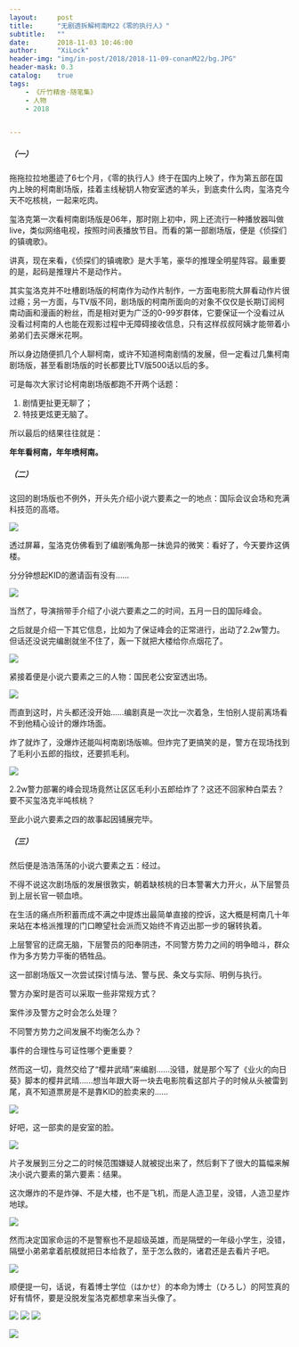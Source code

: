 ```yaml
---
layout:     post
title:      "无剧透拆解柯南M22《零的执行人》"
subtitle:   ""
date:       2018-11-03 10:46:00
author:     "XiLock"
header-img: "img/in-post/2018/2018-11-09-conanM22/bg.JPG"
header-mask: 0.3
catalog:    true
tags:
    - 《斤竹精舍·随笔集》
    - 人物
    - 2018


---
```

##### （一）
拖拖拉拉地墨迹了6七个月，《零的执行人》终于在国内上映了，作为第五部在国内上映的柯南剧场版，挂着主线秘钥人物安室透的羊头，到底卖什么肉，玺洛克今天不吃核桃，一起来吃肉。

玺洛克第一次看柯南剧场版是06年，那时刚上初中，网上还流行一种播放器叫做live，类似网络电视，按照时间表播放节目。而看的第一部剧场版，便是《侦探们的镇魂歌》。

讲真，现在来看，《侦探们的镇魂歌》是大手笔，豪华的推理全明星阵容。最重要的是，起码是推理片不是动作片。

其实玺洛克并不吐槽剧场版的柯南作为动作片制作，一方面电影院大屏看动作片很过瘾；另一方面，与TV版不同，剧场版的柯南所面向的对象不仅仅是长期订阅柯南动画和漫画的粉丝，而是相对更为广泛的0-99岁群体，它要保证一个没看过从没看过柯南的人也能在观影过程中无障碍接收信息，只有这样叔叔阿姨才能带着小弟弟们去买爆米花啊。

所以身边随便抓几个人聊柯南，或许不知道柯南剧情的发展，但一定看过几集柯南剧场版，甚至看剧场版的时长都要比TV版500话以后的多。

可是每次大家讨论柯南剧场版都跑不开两个话题：
1. 剧情更扯更无聊了；
2. 特技更炫更无脑了。

所以最后的结果往往就是：

**年年看柯南，年年喷柯南。**

##### （二）
这回的剧场版也不例外，开头先介绍小说六要素之一的地点：国际会议会场和充满科技范的高塔。

![](/img/in-post/2018/2018-11-09-conanM22/1.JPG)

透过屏幕，玺洛克仿佛看到了编剧嘴角那一抹诡异的微笑：看好了，今天要炸这俩楼。

分分钟想起KID的邀请函有没有……

![](/img/in-post/2018/2018-11-09-conanM22/2.JPG)

当然了，导演捎带手介绍了小说六要素之二的时间，五月一日的国际峰会。

之后就是介绍一下其它信息，比如为了保证峰会的正常进行，出动了2.2w警力。但话还没说完编剧就坐不住了，轰一下就把大楼给你点烟花了。

![](/img/in-post/2018/2018-11-09-conanM22/3.JPG)

紧接着便是小说六要素之三的人物：国民老公安室透出场。

![](/img/in-post/2018/2018-11-09-conanM22/4.JPG)

而直到这时，片头都还没开始……编剧真是一次比一次着急，生怕别人提前离场看不到他精心设计的爆炸场面。

炸了就炸了，没爆炸还能叫柯南剧场版嘛。但炸完了更搞笑的是，警方在现场找到了毛利小五郎的指纹，还要抓毛利。

![](/img/in-post/2018/2018-11-09-conanM22/5.JPG)

2.2w警力部署的峰会现场竟然让区区毛利小五郎给炸了？这还不回家种白菜去？要不买玺洛克半吨核桃？

至此小说六要素之四的故事起因铺展完毕。

##### （三）
然后便是浩浩荡荡的小说六要素之五：经过。

不得不说这次剧场版的发展很敦实，朝着缺核桃的日本警署大力开火，从下层警员到上层长官一顿血喷。

在生活的痛点所积蓄而成不满之中提炼出最简单直接的控诉，这大概是柯南几十年来站在本格派推理的门口瞭望社会派而又始终不肯迈出那一步的辗转执着。

上层警官的迂腐无脑，下层警员的阳奉阴违，不同警方势力之间的明争暗斗，群众作为多方势力平衡的牺牲品。

这一部剧场版又一次尝试探讨情与法、警与民、条文与实际、明例与执行。

警方办案时是否可以采取一些非常规方式？

案件涉及警方之时会怎么处理？

不同警方势力之间发展不均衡怎么办？

事件的合理性与可证性哪个更重要？

然而这一切，竟然交给了“樱井武晴”来编剧……没错，就是那个写了《业火的向日葵》脚本的樱井武晴……想当年跟大哥一块去电影院看这部片子的时候从头被雷到尾，真不知道票房是不是靠KID的脸卖来的……

![](/img/in-post/2018/2018-11-09-conanM22/6.JPG)

好吧，这一部卖的是安室的脸。

![](/img/in-post/2018/2018-11-09-conanM22/7.JPG)

片子发展到三分之二的时候范围嫌疑人就被捉出来了，然后剩下了很大的篇幅来解决小说六要素的第六要素：结果。

这次爆炸的不是炸弹、不是大楼，也不是飞机，而是人造卫星，没错，人造卫星炸地球。

![](/img/in-post/2018/2018-11-09-conanM22/8.JPG)

然而决定国家命运的不是警察也不是超级英雄，而是隔壁的一年级小学生，没错，隔壁小弟弟拿着航模就把日本给救了，至于怎么救的，诸君还是去看片子吧。

![](/img/in-post/2018/2018-11-09-conanM22/9.JPG)

顺便提一句，话说，有着博士学位（はかせ）的本命为博士（ひろし）的阿笠真的好有情怀，要是没脱发玺洛克都想拿来当头像了。

![](/img/in-post/2018/2018-11-09-conanM22/phd1.JPG)
![](/img/in-post/2018/2018-11-09-conanM22/phd2.JPG)
![](/img/in-post/2018/2018-11-09-conanM22/phd3.JPG)

![](/img/wc-tail.GIF)
